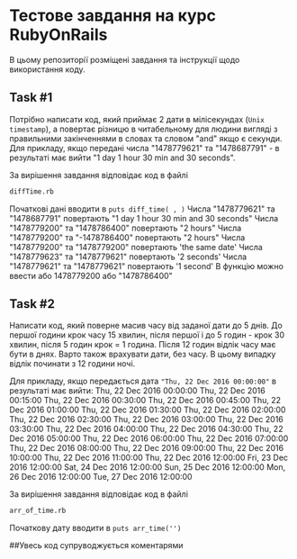 ﻿# Тестове завдання на курс **RubyOnRails**

В цьому репозиторії розміщені завдання та інструкції щодо використання коду.

## Task #1

Потрібно написати код, який приймає 2 дати в мілісекундах (`Unix timestamp`), а повертає різницю в читабельному для людини вигляді з правильними закінченнями в словах та словом "and" якщо є секунди.
Для прикладу, якщо передані числа "1478779621" та "1478687791" - в результаті має вийти "1 day 1 hour 30 min and 30 seconds".

За вирішення завдання відповідає код в файлі 
```sh
diffTime.rb
```
Початкові дані вводити в `puts diff_time( , )`
Числа "1478779621" та "1478687791" повертають "1 day 1 hour 30 min and 30 seconds"
Числа "1478779200" та "1478786400" повертають "2 hours"
Числа "1478779200" та "-1478786400" повертають "2 hours"
Числа "1478779200" та "1478779200" повертають 'the same date'
Числа "1478779623" та "1478779621" повертають '2 seconds'
Числа "1478779621" та "1478779621" повертають '1 second'
В функцію можно ввести або 1478779200 або "1478786400"
  
## Task #2

Написати код, який поверне масив часу від заданої дати до 5 днів. До першої години крок часу 15 хвилин, після першої і до 5 годин - крок 30 хвилин, після 5 годин крок = 1 година. Після 12 годин відлік часу має бути в днях. Варто також врахувати дати, без часу. В цьому випадку відлік починати з 12 години ночі. 

Для прикладу, якщо передається дата `"Thu, 22 Dec 2016 00:00:00"` в результаті має вийти:
Thu, 22 Dec 2016 00:00:00
Thu, 22 Dec 2016 00:15:00
Thu, 22 Dec 2016 00:30:00
Thu, 22 Dec 2016 00:45:00
Thu, 22 Dec 2016 01:00:00
Thu, 22 Dec 2016 01:30:00
Thu, 22 Dec 2016 02:00:00
Thu, 22 Dec 2016 02:30:00
Thu, 22 Dec 2016 03:00:00
Thu, 22 Dec 2016 03:30:00
Thu, 22 Dec 2016 04:00:00
Thu, 22 Dec 2016 04:30:00
Thu, 22 Dec 2016 05:00:00
Thu, 22 Dec 2016 06:00:00
Thu, 22 Dec 2016 07:00:00
Thu, 22 Dec 2016 08:00:00
Thu, 22 Dec 2016 09:00:00
Thu, 22 Dec 2016 10:00:00
Thu, 22 Dec 2016 11:00:00
Thu, 22 Dec 2016 12:00:00
Fri, 23 Dec 2016 12:00:00
Sat, 24 Dec 2016 12:00:00
Sun, 25 Dec 2016 12:00:00
Mon, 26 Dec 2016 12:00:00
Tue, 27 Dec 2016 12:00:00

За вирішення завдання відповідає код в файлі 
```sh
arr_of_time.rb
```
Початкову дату вводити в `puts arr_time('')`

##Увесь код супруводжується коментарями